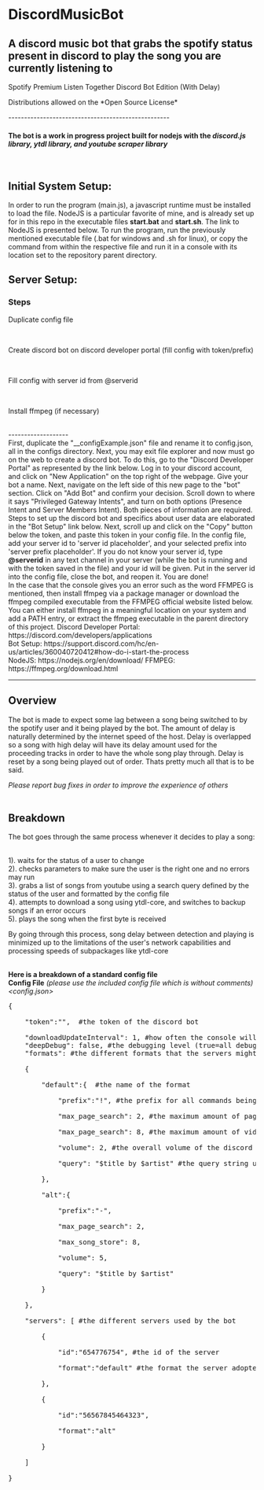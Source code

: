 # DiscordMusicBot

<h2>A discord music bot that grabs the spotify status present in discord to play the song you are currently listening to</h2>
<p>Spotify Premium Listen Together Discord Bot Edition (With Delay)</p>
<p>Distributions allowed on the *Open Source License*</p>
---------------------------------------------------
<h4>The bot is a work in progress project built for nodejs with the <i>discord.js library, ytdl library, and youtube scraper library</i></h4>

<br><h2>Initial System Setup:</h2>
<span>In order to run the program (main.js), a javascript runtime must be installed to load the file. NodeJS is a particular favorite of mine, and is already set up for in this repo in the executable files <b>start.bat</b> and <b>start.sh</b>. The link to NodeJS is presented below. To run the program, run the previously mentioned executable file (.bat for windows and .sh for linux), or copy the command from within the respective file and run it in a console with its location set to the repository parent directory.</span>
<h2>Server Setup:</h2>
<h3>Steps</h3>
<p>Duplicate config file</p><br>
<p>Create discord bot on discord developer portal (fill config with token/prefix)</p><br>
<p>Fill config with server id from @serverid</p><br>
<p>Install ffmpeg (if necessary)</p><br>
-------------------<br>
<span>First, duplicate the "__configExample.json" file and rename it to config.json, all in the configs directory. Next, you may exit file explorer and now must go on the web to create a discord bot. To do this, go to the "Discord Developer Portal" as represented by the link below. Log in to your discord account, and click on "New Application" on the top right of the webpage. Give your bot a name. Next, navigate on the left side of this new page to the "bot" section. Click on "Add Bot" and confirm your decision. Scroll down to where it says "Privileged Gateway Intents", and turn on both options (Presence Intent and Server Members Intent). Both pieces of information are required. Steps to set up the discord bot and specifics about user data are elaborated in the "Bot Setup" link below. Next, scroll up and click on the "Copy" button below the token, and paste this token in your config file. In the config file, add your server id to 'server id placeholder', and your selected prefix into 'server prefix placeholder'. If you do not know your server id, type <b>@serverid</b> in any text channel in your server (while the bot is running and with the token saved in the file) and your id will be given. Put in the server id into the config file, close the bot, and reopen it. You are done!</span><br>
<span>In the case that the console gives you an error such as the word FFMPEG is mentioned, then install ffmpeg via a package manager or download the ffmpeg compiled executable from the FFMPEG official website listed below. You can either install ffmpeg in a meaningful location on your system and add a PATH entry, or extract the ffmpeg executable in the parent directory of this project.</span>
Discord Developer Portal: https://discord.com/developers/applications <br>
Bot Setup: https://support.discord.com/hc/en-us/articles/360040720412#how-do-i-start-the-process <br>
NodeJS: https://nodejs.org/en/download/
FFMPEG: https://ffmpeg.org/download.html

---------------------------------------------------
<h2>Overview</h2>
<p>The bot is made to expect some lag between a song being switched to by the spotify user and it being played by the bot. The amount of delay is naturally determined by the internet speed of the host. Delay is overlapped so a song with high delay will have its delay amount used for the proceeding tracks in order to have the whole song play through. Delay is reset by a song being played out of order. Thats pretty much all that is to be said.</p>


*Please report bug fixes in order to improve the experience of others*
<br><br>
<h2>Breakdown</h2>
<span>The bot goes through the same process whenever it decides to play a song:<br></span><br>
<p>
    1). waits for the status of a user to change<br>
    2). checks parameters to make sure the user is the right one and no errors may run<br>
    3). grabs a list of songs from youtube using a search query defined by the status of the user and formatted by the config file<br>
    4). attempts to download a song using ytdl-core, and switches to backup songs if an error occurs<br>
    5). plays the song when the first byte is received<br></p>
    <span>By going through this process, song delay between detection and playing is minimized up to the limitations of the user's network capabilities and processing speeds of subpackages like ytdl-core
</span><br><br>

**Here is a breakdown of a standard config file**<br>
**Config File** *(please use the included config file which is without comments)* <br>
*<config.json>* <br>
<pre>
{  <br>
    "token":"",  #the token of the discord bot <br>
    "downloadUpdateInterval": 1, #how often the console will be pinged with download messages (0 = none)
    "deepDebug": false, #the debugging level (true=all debug messages / false=surface level debugging)
    "formats": #the different formats that the servers might have decided to go for <br> 
    {  <br>
        "default":{  #the name of the format<br>
            "prefix":"!", #the prefix for all commands being sent through <br>
            "max_page_search": 2, #the maximum amount of pages for the youtube scraper to look through (10 videos per page) <br>
            "max_page_search": 8, #the maximum amount of videos for the youtube scraper to consider before stopping <br>
            "volume": 2, #the overall volume of the discord bot <br>
            "query": "$title by $artist" #the query string used to search for music <br>
        },  <br>
        "alt":{  <br>
            "prefix":"-",  <br>
            "max_page_search": 2,  <br>
            "max_song_store": 8,  <br>
            "volume": 5,  <br>
            "query": "$title by $artist"  <br>
        }  <br>
    },  <br>
    "servers": [ #the different servers used by the bot <br> 
        {  <br>
            "id":"654776754", #the id of the server <br>
            "format":"default" #the format the server adopted (0 indexing) <br>
        },  <br>
        {  <br>
            "id":"56567845464323",  <br>
            "format":"alt"  <br>
        }  <br>
    ]  <br>
}  <br>
</pre>
